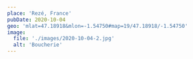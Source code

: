 ```yaml
---
place: 'Rezé, France'
pubDate: 2020-10-04
geo: 'mlat=47.18918&mlon=-1.54750#map=19/47.18918/-1.54750'
image:
  file: './images/2020-10-04-2.jpg'
  alt: 'Boucherie'
---
```

